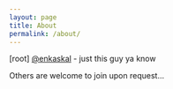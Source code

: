 ```yaml
---
layout: page
title: About
permalink: /about/
---
```


[root] [@enkaskal](http://twitter.com/enkaskal) - just this guy ya know

Others are welcome to join upon request...
